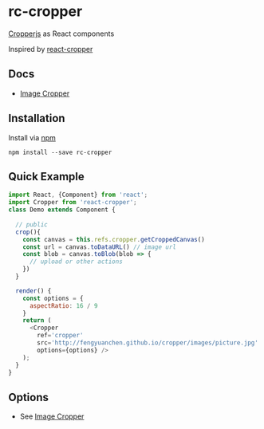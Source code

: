# rc-cropper

[Cropperjs](https://github.com/fengyuanchen/cropperjs) as React components

Inspired by [react-cropper](https://github.com/roadmanfong/react-cropper)

## Docs

* [Image Cropper](https://github.com/fengyuanchen/cropper)

## Installation
Install via [npm](https://www.npmjs.com/package/rc-cropper)

```shell
npm install --save rc-cropper
```


## Quick Example
```js
import React, {Component} from 'react';
import Cropper from 'react-cropper';
class Demo extends Component {
  
  // public
  crop(){
    const canvas = this.refs.cropper.getCroppedCanvas()
    const url = canvas.toDataURL() // image url
    const blob = canvas.toBlob(blob => {
      // upload or other actions
    })
  }

  render() {
    const options = {
      aspectRatio: 16 / 9
    }
    return (
      <Cropper
        ref='cropper'
        src='http://fengyuanchen.github.io/cropper/images/picture.jpg'
        options={options} />
    );
  }
}
```

## Options
* See [Image Cropper](https://github.com/fengyuanchen/cropper)